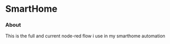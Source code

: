 SmartHome
=========

### About

This is the full and current node-red flow i use in my smarthome automation 
